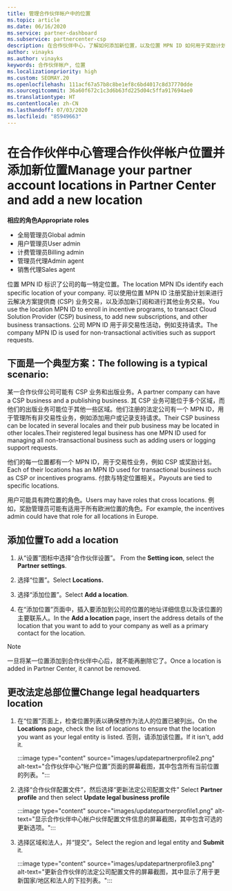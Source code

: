 ```yaml
---
title: 管理合作伙伴帐户中的位置
ms.topic: article
ms.date: 06/16/2020
ms.service: partner-dashboard
ms.subservice: partnercenter-csp
description: 在合作伙伴中心，了解如何添加新位置，以及位置 MPN ID 如何用于奖励计划、CSP 业务、订阅和其他交易。
author: vinayks
ms.author: vinayks
keywords: 合作伙伴帐户, 位置
ms.localizationpriority: high
ms.custom: SEOMAY.20
ms.openlocfilehash: 111acf67a57b8c8be1ef8c6bd4017c8d37770dde
ms.sourcegitcommit: 36a60f672c1c3d6b63fd225d04c5ffa917694ae0
ms.translationtype: HT
ms.contentlocale: zh-CN
ms.lasthandoff: 07/03/2020
ms.locfileid: "85949663"
---
```

# <a name="manage-your-partner-account-locations-in-partner-center-and-add-a-new-location"></a><span data-ttu-id="796e1-104">在合作伙伴中心管理合作伙伴帐户位置并添加新位置</span><span class="sxs-lookup"><span data-stu-id="796e1-104">Manage your partner account locations in Partner Center and add a new location</span></span>

<span data-ttu-id="796e1-105">**相应的角色**</span><span class="sxs-lookup"><span data-stu-id="796e1-105">**Appropriate roles**</span></span>
- <span data-ttu-id="796e1-106">全局管理员</span><span class="sxs-lookup"><span data-stu-id="796e1-106">Global admin</span></span>
- <span data-ttu-id="796e1-107">用户管理员</span><span class="sxs-lookup"><span data-stu-id="796e1-107">User admin</span></span>
- <span data-ttu-id="796e1-108">计费管理员</span><span class="sxs-lookup"><span data-stu-id="796e1-108">Billing admin</span></span>
- <span data-ttu-id="796e1-109">管理员代理</span><span class="sxs-lookup"><span data-stu-id="796e1-109">Admin agent</span></span>
- <span data-ttu-id="796e1-110">销售代理</span><span class="sxs-lookup"><span data-stu-id="796e1-110">Sales agent</span></span>

<span data-ttu-id="796e1-111">位置 MPN ID 标识了公司的每一特定位置。</span><span class="sxs-lookup"><span data-stu-id="796e1-111">The location MPN IDs identify each specific location of your company.</span></span> <span data-ttu-id="796e1-112">可以使用位置 MPN ID 注册奖励计划来进行云解决方案提供商 (CSP) 业务交易，以及添加新订阅和进行其他业务交易。</span><span class="sxs-lookup"><span data-stu-id="796e1-112">You use the location MPN ID to enroll in incentive programs, to transact Cloud Solution Provider (CSP) business, to add new subscriptions, and other business transactions.</span></span> <span data-ttu-id="796e1-113">公司 MPN ID 用于非交易性活动，例如支持请求。</span><span class="sxs-lookup"><span data-stu-id="796e1-113">The company MPN ID is used for non-transactional activities such as support requests.</span></span>

## <a name="the-following-is-a-typical-scenario"></a><span data-ttu-id="796e1-114">下面是一个典型方案：</span><span class="sxs-lookup"><span data-stu-id="796e1-114">The following is a typical scenario:</span></span>

<span data-ttu-id="796e1-115">某一合作伙伴公司可能有 CSP 业务和出版业务。</span><span class="sxs-lookup"><span data-stu-id="796e1-115">A partner company can have a CSP business and a publishing business.</span></span> <span data-ttu-id="796e1-116">其 CSP 业务可能位于多个区域，而他们的出版业务可能位于其他一些区域。他们注册的法定公司有一个 MPN ID，用于管理所有非交易性业务，例如添加用户或记录支持请求。</span><span class="sxs-lookup"><span data-stu-id="796e1-116">Their CSP business can be located in several locales and their pub business may be located in other locales.Their registered legal business has one MPN ID used for managing all non-transactional business such as adding users or logging support requests.</span></span>


<span data-ttu-id="796e1-117">他们的每一位置都有一个 MPN ID，用于交易性业务，例如 CSP 或奖励计划。</span><span class="sxs-lookup"><span data-stu-id="796e1-117">Each of their locations has an MPN ID used for transactional business such as CSP or incentives programs.</span></span> <span data-ttu-id="796e1-118">付款与特定位置相关。</span><span class="sxs-lookup"><span data-stu-id="796e1-118">Payouts are tied to specific locations.</span></span>

<span data-ttu-id="796e1-119">用户可能具有跨位置的角色。</span><span class="sxs-lookup"><span data-stu-id="796e1-119">Users may have roles that cross locations.</span></span> <span data-ttu-id="796e1-120">例如，奖励管理员可能有适用于所有欧洲位置的角色。</span><span class="sxs-lookup"><span data-stu-id="796e1-120">For example, the incentives admin could have that role for all locations in Europe.</span></span>

## <a name="to-add-a-location"></a><span data-ttu-id="796e1-121">添加位置</span><span class="sxs-lookup"><span data-stu-id="796e1-121">To add a location</span></span>

1. <span data-ttu-id="796e1-122">从“设置”图标中选择“合作伙伴设置”。 </span><span class="sxs-lookup"><span data-stu-id="796e1-122">From the **Setting icon**, select the **Partner settings**.</span></span>

2. <span data-ttu-id="796e1-123">选择“位置”。</span><span class="sxs-lookup"><span data-stu-id="796e1-123">Select **Locations.**</span></span>

3. <span data-ttu-id="796e1-124">选择“添加位置”。</span><span class="sxs-lookup"><span data-stu-id="796e1-124">Select **Add a location**.</span></span>  

4. <span data-ttu-id="796e1-125">在“添加位置”页面中，插入要添加到公司的位置的地址详细信息以及该位置的主要联系人。</span><span class="sxs-lookup"><span data-stu-id="796e1-125">In the **Add a location** page, insert the address details of the location that you want to add to your company as well as a primary contact for the location.</span></span>

> [!NOTE]
> <span data-ttu-id="796e1-126">一旦将某一位置添加到合作伙伴中心后，就不能再删除它了。</span><span class="sxs-lookup"><span data-stu-id="796e1-126">Once a location is added in Partner Center, it cannot be removed.</span></span>

## <a name="change-legal-headquarters-location"></a><span data-ttu-id="796e1-127">更改法定总部位置</span><span class="sxs-lookup"><span data-stu-id="796e1-127">Change legal headquarters location</span></span>

1. <span data-ttu-id="796e1-128">在“位置”页面上，检查位置列表以确保想作为法人的位置已被列出。</span><span class="sxs-lookup"><span data-stu-id="796e1-128">On the **Locations** page, check the list of locations to ensure that the location you want as your legal entity is listed.</span></span> <span data-ttu-id="796e1-129">否则，请添加该位置。</span><span class="sxs-lookup"><span data-stu-id="796e1-129">If it isn't, add it.</span></span>

   :::image type="content" source="images/updatepartnerprofile2.png" alt-text="合作伙伴中心“帐户位置”页面的屏幕截图，其中包含所有当前位置的列表。":::

2. <span data-ttu-id="796e1-131">选择“合作伙伴配置文件”，然后选择“更新法定公司配置文件” </span><span class="sxs-lookup"><span data-stu-id="796e1-131">Select **Partner profile** and then select **Update legal business profile**</span></span>

   :::image type="content" source="images/updatepartnerprofile1.png" alt-text="显示合作伙伴中心帐户伙伴配置文件信息的屏幕截图，其中包含可选的更新选项。":::

3. <span data-ttu-id="796e1-133">选择区域和法人，并“提交”。</span><span class="sxs-lookup"><span data-stu-id="796e1-133">Select the region and legal entity and **Submit** it.</span></span>

   :::image type="content" source="images/updatepartnerprofile3.png" alt-text="更新合作伙伴的法定公司配置文件的屏幕截图，其中显示了用于更新国家/地区和法人的下拉列表。":::
